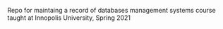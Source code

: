 
Repo for maintaing a record of databases management systems course taught at Innopolis University, Spring 2021
